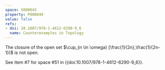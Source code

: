 ```yaml
---
space: S000043
property: P000049
value: false
refs:
- doi: 10.1007/978-1-4612-6290-9_6
  name: Counterexamples in Topology
---
```


The closure of the open set $\cup_{n \in \omega} [\frac{1}{2n},\frac{1}{2n-1})$ is not open.

See item #7 for space #51 in {{doi:10.1007/978-1-4612-6290-9_6}}.
